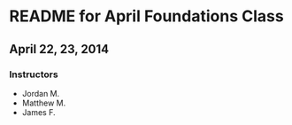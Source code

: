 # README for April Foundations Class
## April 22, 23, 2014

### Instructors
* Jordan M.
* Matthew M.
* James F.
